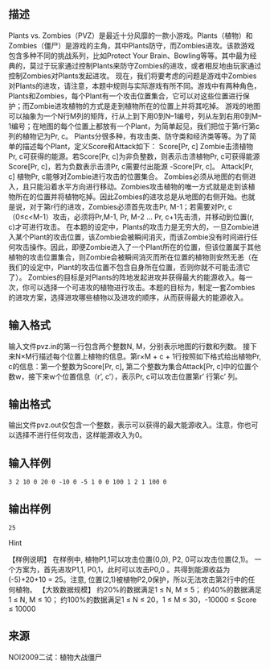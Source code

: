 ## 描述

Plants vs. Zombies（PVZ）是最近十分风靡的一款小游戏。Plants（植物）和Zombies（僵尸）是游戏的主角，其中Plants防守，而Zombies进攻。该款游戏包含多种不同的挑战系列，比如Protect Your Brain、Bowling等等。其中最为经典的，莫过于玩家通过控制Plants来防守Zombies的进攻，或者相反地由玩家通过控制Zombies对Plants发起进攻。 现在，我们将要考虑的问题是游戏中Zombies对Plants的进攻，请注意，本题中规则与实际游戏有所不同。游戏中有两种角色，Plants和Zombies，每个Plant有一个攻击位置集合，它可以对这些位置进行保护；而Zombie进攻植物的方式是走到植物所在的位置上并将其吃掉。 游戏的地图可以抽象为一个N行M列的矩阵，行从上到下用0到N–1编号，列从左到右用0到M–1编号；在地图的每个位置上都放有一个Plant，为简单起见，我们把位于第r行第c列的植物记为Pr, c。 Plants分很多种，有攻击类、防守类和经济类等等。为了简单的描述每个Plant，定义Score和Attack如下： Score[Pr, c] Zombie击溃植物Pr, c可获得的能源。若Score[Pr, c]为非负整数，则表示击溃植物Pr, c可获得能源Score[Pr, c]，若为负数表示击溃Pr, c需要付出能源 -Score[Pr, c]。 Attack[Pr, c] 植物Pr, c能够对Zombie进行攻击的位置集合。 Zombies必须从地图的右侧进入，且只能沿着水平方向进行移动。Zombies攻击植物的唯一方式就是走到该植物所在的位置并将植物吃掉。因此Zombies的进攻总是从地图的右侧开始。也就是说，对于第r行的进攻，Zombies必须首先攻击Pr, M-1；若需要对Pr, c（0≤c<M-1）攻击，必须将Pr,M-1, Pr, M-2 … Pr, c+1先击溃，并移动到位置(r, c)才可进行攻击。 在本题的设定中，Plants的攻击力是无穷大的，一旦Zombie进入某个Plant的攻击位置，该Zombie会被瞬间消灭，而该Zombie没有时间进行任何攻击操作。因此，即便Zombie进入了一个Plant所在的位置，但该位置属于其他植物的攻击位置集合，则Zombie会被瞬间消灭而所在位置的植物则安然无恙（在我们的设定中，Plant的攻击位置不包含自身所在位置，否则你就不可能击溃它了）。 Zombies的目标是对Plants的阵地发起进攻并获得最大的能源收入。每一次，你可以选择一个可进攻的植物进行攻击。本题的目标为，制定一套Zombies的进攻方案，选择进攻哪些植物以及进攻的顺序，从而获得最大的能源收入。 

## 输入格式

输入文件pvz.in的第一行包含两个整数N, M，分别表示地图的行数和列数。 接下来N×M行描述每个位置上植物的信息。第r×M + c + 1行按照如下格式给出植物Pr, c的信息：第一个整数为Score[Pr, c], 第二个整数为集合Attack[Pr, c]中的位置个数w，接下来w个位置信息（r’, c’），表示Pr, c可以攻击位置第r’ 行第c’ 列。 

## 输出格式

输出文件pvz.out仅包含一个整数，表示可以获得的最大能源收入。注意，你也可以选择不进行任何攻击，这样能源收入为0。

## 输入样例

```plaintext
3 2 10 0 20 0 -10 0 -5 1 0 0 100 1 2 1 100 0 
```

## 输出样例

```plaintext
25 
```

Hint

【样例说明】 在样例中, 植物P1,1可以攻击位置(0,0), P2, 0可以攻击位置(2,1)。 一个方案为，首先进攻P1,1, P0,1，此时可以攻击P0,0 。共得到能源收益为(-5)+20+10 = 25。注意, 位置(2,1)被植物P2,0保护，所以无法攻击第2行中的任何植物。 【大致数据规模】 约20%的数据满足1 ≤ N, M ≤ 5； 约40%的数据满足1 ≤ N, M ≤ 10； 约100%的数据满足1 ≤ N ≤ 20，1 ≤ M ≤ 30，-10000 ≤ Score ≤ 10000 

## 来源

NOI2009二试：植物大战僵尸

